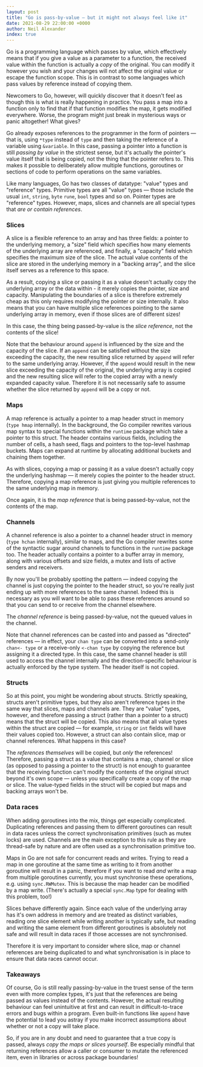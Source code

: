 ```yaml
---
layout: post
title: "Go is pass-by-value — but it might not always feel like it"
date: 2021-08-29 22:00:00 +0000
author: Neil Alexander
index: true
---
```


Go is a programming language which passes by value, which effectively means that if you give a
value as a parameter to a function, the received value within the function is actually a *copy*
of the original. You can modify it however you wish and your changes will not affect the
original value or escape the function scope. This is in contrast to some languages which
pass values by reference instead of copying them.

Newcomers to Go, however, will quickly discover that it doesn't feel as though this is what
is really happening in practice. You pass a map into a function only to find that if that
function modifies the map, it gets modified everywhere. Worse, the program might just break
in mysterious ways or panic altogether! What gives?

Go already exposes references to the programmer in the form of pointers — that is, using
`*type` instead of `type` and then taking the reference of a variable using `&variable`.
In this case, passing a pointer into a function is still *passing by value* in the
strictest sense, but it's actually the pointer's value itself that is being copied, not the
thing that the pointer refers to. This makes it possible to deliberately allow multiple
functions, goroutines or sections of code to perform operations on the same variables.

Like many languages, Go has two classes of datatype: "value" types and "reference" types.
Primitive types are all "value" types — those include the usual `int`, `string`, `byte`
`rune`, `bool` types and so on. Pointer types are "reference" types. However, maps, slices
and channels are all special types that *are or contain references*.

### Slices

A slice is a flexible reference to an array and has three fields: a pointer
to the underlying memory, a "size" field which specifies how many elements of
the underlying array are referenced, and finally, a "capacity" field which specifies
the maximum size of the slice. The actual value contents of the slice are stored in the
underlying memory in a "backing array", and the slice itself serves as a reference to
this space.

As a result, copying a slice or passing it as a value doesn't actually copy the underlying
array or the data within - it merely copies the pointer, size and capacity. Manipulating the
boundaries of a slice is therefore extremely cheap as this only requires modifying the pointer
or size internally. It also means that you can have multiple slice references pointing to the
same underlying array in memory, even if those slices are of different sizes!

In this case, the thing being passed-by-value is the *slice reference*, not the contents of
the slice!

Note that the behaviour around `append` is influenced by the size and the capacity of the
slice. If an `append` can be satisfied without the size exceeding the capacity, the new
resulting slice returned by `append` will refer to the same underlying array. However, if the
`append` would result in the new slice exceeding the capacity of the original, the underlying
array is copied and the new resulting slice will refer to the copied array with a newly
expanded capacity value. Therefore it is not necessarily safe to assume whether the slice
returned by `append` will be a copy or not.

### Maps

A map reference is actually a pointer to a map header struct in memory (`type hmap` internally).
In the background, the Go compiler rewrites various map syntax to special functions within
the `runtime` package which take a pointer to this struct. The header contains various fields, including the number of cells, a hash seed, flags and pointers to the top-level hashmap
buckets. Maps can expand at runtime by allocating additional buckets and chaining them together.

As with slices, copying a map or passing it as a value doesn't actually copy the underlying hashmap
— it merely copies the pointer to the header struct. Therefore, copying a map reference is
just giving you multiple references to the same underlying map in memory.

Once again, it is the *map reference* that is being passed-by-value, not the contents of the
map.

### Channels

A channel reference is also a pointer to a channel header struct in memory (`type hchan`
internally), similar to maps, and the Go compiler rewrites some of the syntactic sugar
around channels to functions in the `runtime` package too. The header actually contains
a pointer to a buffer array in memory, along with various offsets and size fields, a
mutex and lists of active senders and receivers.

By now you'll be probably spotting the pattern — indeed copying the channel is just
copying the pointer to the header struct, so you're really just ending up with more
references to the same channel. Indeed this is necessary as you will want to be able to
pass these references around so that you can send to or receive from the channel elsewhere.

The *channel reference* is being passed-by-value, not the queued values in the channel.

Note that channel references can be casted into and passed as "directed" references — in
effect, your `chan type` can be converted into a send-only `chan<- type` or a receive-only
`<-chan type` by copying the reference but assigning it a directed type. In this case, the
same channel header is still used to access the channel internally and the direction-specific 
behaviour is actually enforced by the type system. The header itself is not copied.

### Structs

So at this point, you might be wondering about structs. Strictly speaking, structs
aren't primitive types, but they also aren't reference types in the same way that
slices, maps and channels are. They are "value" types, however, and therefore
passing a struct (rather than a pointer to a struct) means that the struct will be copied.
This also means that all value types within the struct are copied — for example, `string` or
`int` fields will have their values copied too. However, a struct can also contain slice, map
or channel references. What happens in this case?

The *references themselves* will be copied, but *only* the references! Therefore, passing a
struct as a value that contains a map, channel or slice (as opposed to passing a pointer
to the struct) is not enough to guarantee that the receiving function can't modify the
contents of the original struct beyond it's own scope — unless you specifically create
a copy of the map or slice. The value-typed fields in the struct will be copied but maps and
backing arrays won't be.

### Data races

When adding goroutines into the mix, things get especially complicated. Duplicating
references and passing them to different goroutines can result in data races unless the
correct synchronisation primitives (such as mutex locks) are used. Channels are the main
exception to this rule as they are thread-safe by nature and are often used as a
synchronisation primitive too.

Maps in Go are not safe for concurrent reads and writes. Trying to read a map in one
goroutine at the same time as writing to it from another goroutine will result in a panic,
therefore if you want to read *and* write a map from multiple goroutines currently, you
must synchronise these operations, e.g. using `sync.RWMutex`. This is because the map
header can be modified by a map write. (There's actually a special `sync.Map` type for
dealing with this problem, too!)

Slices behave differently again. Since each value of the underlying array has it's own
address in memory and are treated as distinct variables, reading one slice element while
writing another is typically safe, but reading and writing the same element from different
goroutines is absolutely not safe and will result in data races if those accesses are not
synchronised. 

Therefore it is very important to consider where slice, map or channel references are
being duplicated to and what synchronisation is in place to ensure that data races cannot
occur.

### Takeaways

Of course, Go is still really passing-by-value in the truest sense of the term even with 
more complex types, it's just that the references are being passed as values instead of the
contents. However, the actual resulting behaviour can feel unintuitive at first and can result
in difficult-to-trace errors and bugs within a program. Even built-in functions like `append`
have the potential to lead you astray if you make incorrect assumptions about whether or not
a copy will take place.

So, if you are in any doubt and need to guarantee that a true copy is passed, always *copy
the maps or slices yourself*. Be especially mindful that returning references allow a caller
or consumer to mutate the referenced item, even in libraries or across package boundaries!

